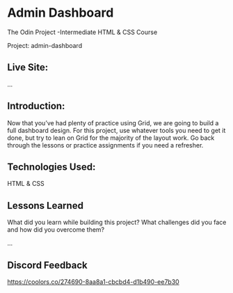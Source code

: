 # Admin Dashboard

The Odin Project -Intermediate HTML &amp; CSS Course

Project: admin-dashboard

## Live Site:

...

## Introduction:

Now that you’ve had plenty of practice using Grid, we are going to build a full dashboard design. For this project, use whatever tools you need to get it done, but try to lean on Grid for the majority of the layout work. Go back through the lessons or practice assignments if you need a refresher.

## Technologies Used:

HTML & CSS

## Lessons Learned

What did you learn while building this project? What challenges did you face and how did you overcome them?

...

## Discord Feedback

https://coolors.co/274690-8aa8a1-cbcbd4-d1b490-ee7b30
